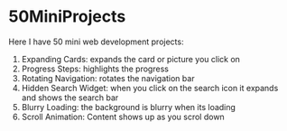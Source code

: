 # 50MiniProjects
Here I have 50 mini web development projects:
1) Expanding Cards: expands the card or picture you click on
2) Progress Steps: highlights the progress
3) Rotating Navigation: rotates the navigation bar
4) Hidden Search Widget: when you click on the search icon it expands and shows the search bar
5) Blurry Loading: the background is blurry when its loading 
6) Scroll Animation: Content shows up as you scrol down
